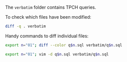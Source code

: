 The `verbatim` folder contains TPCH queries.

To check which files have been modified:

```sh
diff -q . verbatim
```

Handy commands to diff individual files:

```sh
export n="01"; diff --color q$n.sql verbatim/q$n.sql
```

```sh
export n="01"; vim -d q$n.sql verbatim/q$n.sql
```

